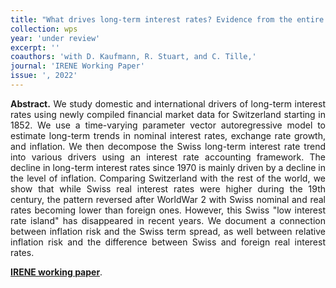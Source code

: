 ```yaml
---
title: "What drives long-term interest rates? Evidence from the entire Swiss Franc history. [WP](https://www5.unine.ch/RePEc/ftp/irn/pdfs/WP22-03.pdf)"
collection: wps
year: 'under review'
excerpt: ''
coauthors: 'with D. Kaufmann, R. Stuart, and C. Tille,' 
journal: 'IRENE Working Paper'
issue: ', 2022'
---
```

<p align="justify"> <b>Abstract.</b> We study domestic and international drivers of long-term interest rates using newly compiled financial market data for Switzerland starting in 1852. We use a time-varying parameter vector autoregressive model to estimate long-term trends in nominal interest rates, exchange rate growth, and inflation. We then decompose the Swiss long-term interest rate trend into various drivers using an interest rate accounting framework. The decline in long-term interest rates since 1970 is mainly driven by a decline in the level of inflation. Comparing Switzerland with the rest of the world, we show that while Swiss real interest rates were higher during the 19th century, the pattern reversed after WorldWar 2 with Swiss nominal and real rates becoming lower than foreign ones. However, this Swiss "low interest rate island" has disappeared in recent years. We document a connection between inflation risk and the Swiss term spread, as well between relative inflation risk and the difference between Swiss and foreign real interest rates.
</p>

[**IRENE working paper**](https://www5.unine.ch/RePEc/ftp/irn/pdfs/WP22-03.pdf).

